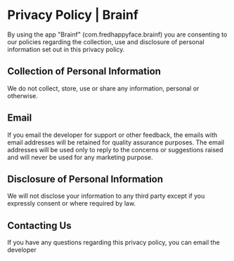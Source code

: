 # Privacy Policy | Brainf

By using the app "Brainf" (com.fredhappyface.brainf) you are consenting to our policies regarding the collection, use and disclosure of personal information set out in this privacy policy.

## Collection of Personal Information

We do not collect, store, use or share any information, personal or otherwise.

## Email

If you email the developer for support or other feedback, the emails with email addresses will be retained for quality assurance purposes. The email addresses will be used only to reply to the concerns or suggestions raised and will never be used for any marketing purpose.

## Disclosure of Personal Information

We will not disclose your information to any third party except if you expressly consent or where required by law.

## Contacting Us

If you have any questions regarding this privacy policy, you can email the developer 
